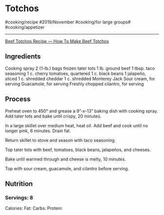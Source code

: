 # Totchos
#cooking/recipe #2019/November #cooking/for large groups# #cooking/appetizer
- - - -
[Beef Totchos Recipe — How To Make Beef Totchos](https://www.delish.com/cooking/recipe-ideas/a22595612/best-totchos-recipe/)

## Ingredients
Cooking spray
2 (1-lb.) bags frozen tater tots
1 lb. ground beef
1 tbsp. taco seasoning
1 c. cherry tomatoes, quartered
1 c. black beans
1 jalapeño, sliced
1 c. shredded cheddar
1 c. shredded Monterey Jack
Sour cream, for serving
Guacamole, for serving
Freshly chopped cilantro, for serving

## Process
Preheat oven to 450° and grease a 9”-x-13” baking dish with cooking spray. Add tater tots and bake until crispy, 20 minutes. 

In a large skillet over medium heat, heat oil. Add beef and cook until no longer pink, 6 minutes. Drain fat. 

Return skillet to stove and season with taco seasoning.

Top tater tots with beef, tomatoes, black beans, jalapeños, and cheeses. 

Bake until warmed through and cheese is melty, 10 minutes. 

Top with sour cream, guacamole, and cilantro before serving.

## Nutrition
### Servings: 8
Calories: 
Fat: 
Carbs: 
Protein: 